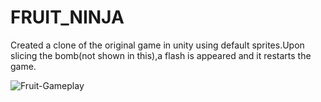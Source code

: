 # FRUIT_NINJA
Created a clone of the original game in unity using default sprites.Upon slicing the bomb(not shown in this),a flash is appeared and it restarts the game.

![Fruit-Gameplay](https://github.com/Ashutosh806/FRUIT_NINJA/assets/128505054/8d8f389f-c260-4099-b77f-0a520f3a3247)
